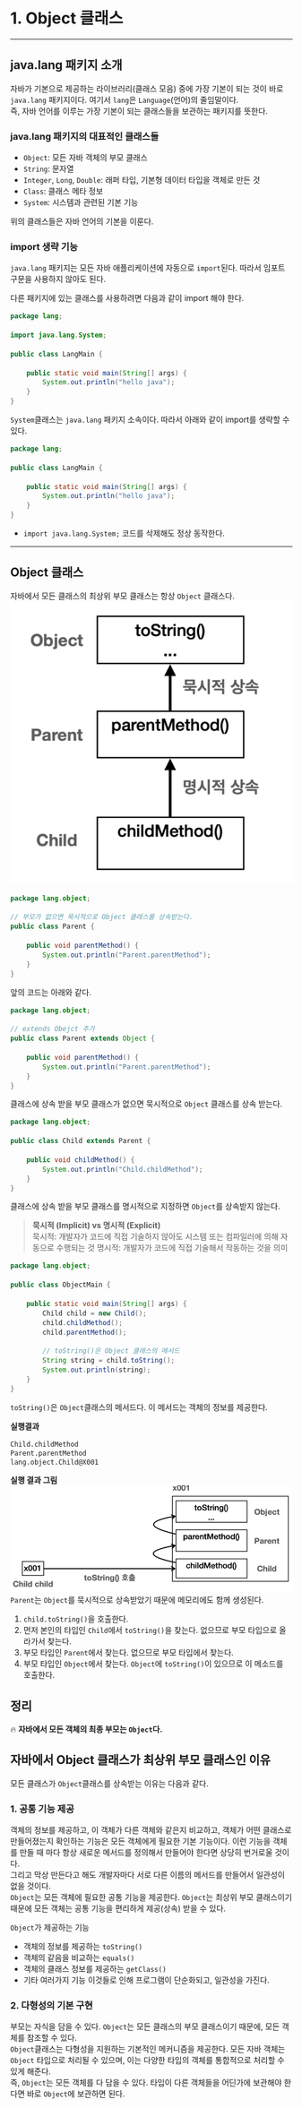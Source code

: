 # 1. Object 클래스

---
## java.lang 패키지 소개
자바가 기본으로 제공하는 라이브러리(클래스 모음) 중에 가장 기본이 되는 것이 바로 `java.lang` 패키지이다.
여기서 `lang`은 `Language`(언어)의 줄임말이다.  
즉, 자바 언어를 이루는 가장 기본이 되는 클래스들을 보관하는 패키지를 뜻한다.

### java.lang 패키지의 대표적인 클래스들
- `Object`: 모든 자바 객체의 부모 클래스
- `String`: 문자열
- `Integer`, `Long`, `Double`: 래퍼 타입, 기본형 데이터 타입을 객체로 만든 것 
- `Class`: 클래스 메타 정보
- `System`: 시스템과 관련된 기본 기능

위의 클래스들은 자바 언어의 기본을 이룬다.

### import 생략 기능
`java.lang` 패키지는 모든 자바 애플리케이션에 자동으로 `import`된다. 따라서 임포트 구문을 사용하지 않아도 된다.

다른 패키지에 있는 클래스를 사용하려면 다음과 같이 import 해야 한다.
```java
package lang;

import java.lang.System;

public class LangMain {
    
    public static void main(String[] args) {
        System.out.println("hello java");
    }
}
```

`System`클래스는 `java.lang` 패키지 소속이다. 따라서 아래와 같이 import를 생략할 수 있다.
```java
package lang;

public class LangMain {

    public static void main(String[] args) {
        System.out.println("hello java");
    }
}
```
- `import java.lang.System;` 코드를 삭제해도 정상 동작한다.

---
## Object 클래스
자바에서 모든 클래스의 최상위 부모 클래스는 항상 `Object` 클래스다.
![Object Class.png](imgs%2FObject%20Class.png)
```java
package lang.object;

// 부모가 없으면 묵시적으로 Object 클래스를 상속받는다.
public class Parent {
    
    public void parentMethod() {
        System.out.println("Parent.parentMethod");
    } 
}
```

앞의 코드는 아래와 같다.
```java
package lang.object;

// extends Obejct 추가
public class Parent extends Object {
    
    public void parentMethod() {
        System.out.println("Parent.parentMethod");
    }
}
```
클래스에 상속 받을 부모 클래스가 없으면 묵시적으로 `Object` 클래스를 상속 받는다.

```java
package lang.object;

public class Child extends Parent {
    
    public void childMethod() {
        System.out.println("Child.childMethod");
    }
}
```
클래스에 상속 받을 부모 클래스를 명시적으로 지정하면 `Object`를 상속받지 않는다.

> **묵시적 (Implicit) vs 명시적 (Explicit)**  
> 묵시적: 개발자가 코드에 직접 기술하지 않아도 시스템 또는 컴파일러에 의해 자동으로 수행되는 것
> 명시적: 개발자가 코드에 직접 기술해서 작동하는 것을 의미

```java
package lang.object;

public class ObjectMain {

    public static void main(String[] args) {
        Child child = new Child();
        child.childMethod();
        child.parentMethod();
        
        // toString()은 Object 클래스의 메서드
        String string = child.toString();
        System.out.println(string);
    }
}
```
`toString()`은 `Object`클래스의 메서드다. 이 메서드는 객체의 정보를 제공한다.

**실행결과**
```text
Child.childMethod
Parent.parentMethod
lang.object.Child@X001
```

**실행 결과 그림**
![toString().png](imgs%2FtoString%28%29.png)
`Parent`는 `Object`를 묵시적으로 상속받았기 때문에 메모리에도 함께 생성된다.
1. `child.toString()`을 호출한다.
2. 먼저 본인의 타입인 `Child`에서 `toString()`을 찾는다. 없으므로 부모 타입으로 올라가서 찾는다.
3. 부모 타입인 `Parent`에서 찾는다. 없으므로 부모 타입에서 찾는다.
4. 부모 타입인 `Object`에서 찾는다. `Object`에 `toString()`이 있으므로 이 메소드를 호출한다.

## 정리
🔥 **자바에서 모든 객체의 최종 부모는 `Object`다.** 

## 자바에서 Object 클래스가 최상위 부모 클래스인 이유
모든 클래스가 `Object`클래스를 상속받는 이유는 다음과 같다.

### 1. 공통 기능 제공
객체의 정보를 제공하고, 이 객체가 다른 객체와 같은지 비교하고, 객체가 어떤 클래스로 만들어졌는지 확인하는 기능은 모든 객체에게 필요한 기본 기능이다.
이런 기능을 객체를 만들 때 마다 항상 새로운 메서드를 정의해서 만들어야 한다면 상당히 번거로울 것이다.  
그리고 막상 만든다고 해도 개발자마다 서로 다른 이름의 메서드를 만들어서 일관성이 없을 것이다.  
`Object`는 모든 객체에 필요한 공통 기능을 제공한다. `Object`는 최상위 부모 클래스이기 때문에 모든 객체는 공통 기능을 편리하게 제공(상속) 받을 수 있다.

`Object`가 제공하는 기능
- 객체의 정보를 제공하는 `toString()`
- 객체의 같음을 비교하는 `equals()`
- 객체의 클래스 정보를 제공하는 `getClass()`
- 기타 여러가지 기능
이것들로 인해 프로그램이 단순화되고, 일관성을 가진다.

###  2. 다형성의 기본 구현
부모는 자식을 담을 수 있다. `Object`는 모든 클래스의 부모 클래스이기 때문에, 모든 객체를 참조할 수 있다.  
`Object`클래스는 다형성을 지원하는 기본적인 메커니즘을 제공한다. 모든 자바 객체는 `Object` 타입으로 처리될 수 있으며, 
이는 다양한 타입의 객체를 통합적으로 처리할 수 있게 해준다.  
즉, `Object`는 모든 객체를 다 담을 수 있다. 타입이 다른 객체들을 어딘가에 보관해야 한다면 바로 `Object`에 보관하면 된다.